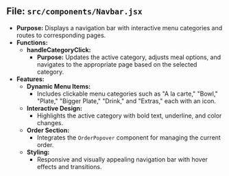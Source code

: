 ## File: `src/components/Navbar.jsx`
- **Purpose:** Displays a navigation bar with interactive menu categories and routes to corresponding pages.
- **Functions:**
  - **handleCategoryClick:**
    - **Purpose:** Updates the active category, adjusts meal options, and navigates to the appropriate page based on the selected category.
- **Features:**
  - **Dynamic Menu Items:**
    - Includes clickable menu categories such as "A la carte," "Bowl," "Plate," "Bigger Plate," "Drink," and "Extras," each with an icon.
  - **Interactive Design:**
    - Highlights the active category with bold text, underline, and color changes.
  - **Order Section:**
    - Integrates the `OrderPopover` component for managing the current order.
  - **Styling:**
    - Responsive and visually appealing navigation bar with hover effects and transitions.

